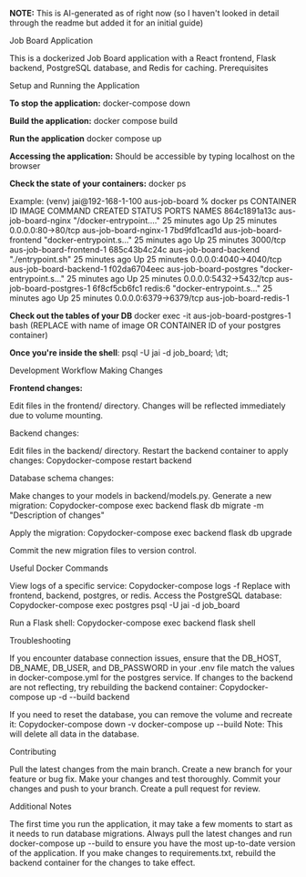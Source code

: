 **NOTE:** This is AI-generated as of right now (so I haven't looked in detail through the readme but added it for an initial guide)

Job Board Application

This is a dockerized Job Board application with a React frontend, Flask backend, PostgreSQL database, and Redis for caching.
Prerequisites

Setup and Running the Application

**To stop the application:**
docker-compose down

**Build the application:**
docker compose build

**Run the application**
docker compose up

**Accessing the application:**
Should be accessible by typing localhost on the browser

**Check the state of your containers:**
docker ps

Example:
(venv) jai@192-168-1-100 aus-job-board % docker ps
CONTAINER ID   IMAGE                    COMMAND                  CREATED          STATUS          PORTS                    NAMES
864c1891a13c   aus-job-board-nginx      "/docker-entrypoint.…"   25 minutes ago   Up 25 minutes   0.0.0.0:80->80/tcp       aus-job-board-nginx-1
7bd9fd1cad1d   aus-job-board-frontend   "docker-entrypoint.s…"   25 minutes ago   Up 25 minutes   3000/tcp                 aus-job-board-frontend-1
685c43b4c24c   aus-job-board-backend    "./entrypoint.sh"        25 minutes ago   Up 25 minutes   0.0.0.0:4040->4040/tcp   aus-job-board-backend-1
f02da6704eec   aus-job-board-postgres   "docker-entrypoint.s…"   25 minutes ago   Up 25 minutes   0.0.0.0:5432->5432/tcp   aus-job-board-postgres-1
6f8cf5cb6fc1   redis:6                  "docker-entrypoint.s…"   25 minutes ago   Up 25 minutes   0.0.0.0:6379->6379/tcp   aus-job-board-redis-1

**Check out the tables of your DB**
docker exec -it aus-job-board-postgres-1 bash (REPLACE with name of image OR CONTAINER ID of your postgres container)

**Once you're inside the shell**:
psql -U jai -d job_board;
\dt; 

Development Workflow
Making Changes

**Frontend changes:**

Edit files in the frontend/ directory.
Changes will be reflected immediately due to volume mounting.


Backend changes:

Edit files in the backend/ directory.
Restart the backend container to apply changes:
Copydocker-compose restart backend



Database schema changes:

Make changes to your models in backend/models.py.
Generate a new migration:
Copydocker-compose exec backend flask db migrate -m "Description of changes"

Apply the migration:
Copydocker-compose exec backend flask db upgrade

Commit the new migration files to version control.



Useful Docker Commands

View logs of a specific service:
Copydocker-compose logs -f <service-name>
Replace <service-name> with frontend, backend, postgres, or redis.
Access the PostgreSQL database:
Copydocker-compose exec postgres psql -U jai -d job_board

Run a Flask shell:
Copydocker-compose exec backend flask shell


Troubleshooting

If you encounter database connection issues, ensure that the DB_HOST, DB_NAME, DB_USER, and DB_PASSWORD in your .env file match the values in docker-compose.yml for the postgres service.
If changes to the backend are not reflecting, try rebuilding the backend container:
Copydocker-compose up -d --build backend

If you need to reset the database, you can remove the volume and recreate it:
Copydocker-compose down -v
docker-compose up --build
Note: This will delete all data in the database.

Contributing

Pull the latest changes from the main branch.
Create a new branch for your feature or bug fix.
Make your changes and test thoroughly.
Commit your changes and push to your branch.
Create a pull request for review.

Additional Notes

The first time you run the application, it may take a few moments to start as it needs to run database migrations.
Always pull the latest changes and run docker-compose up --build to ensure you have the most up-to-date version of the application.
If you make changes to requirements.txt, rebuild the backend container for the changes to take effect.
